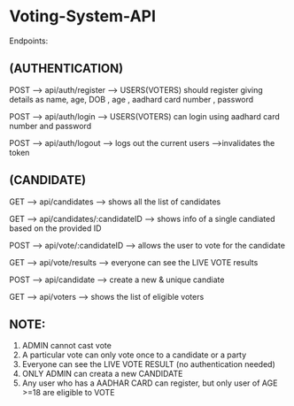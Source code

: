 # Voting-System-API

Endpoints:

## (AUTHENTICATION)

POST --> api/auth/register --> USERS(VOTERS) should register giving details as name, age, DOB , age , aadhard card number , password

POST --> api/auth/login --> USERS(VOTERS) can login using aadhard card number and password

POST --> api/auth/logout --> logs out the current users -->invalidates the token

## (CANDIDATE)

GET --> api/candidates --> shows all the list of candidates

GET --> api/candidates/:candidateID --> shows info of a single candiated based on the provided ID

POST --> api/vote/:candidateID --> allows the user to vote for the candidate

GET --> api/vote/results --> everyone can see the LIVE VOTE results

POST --> api/candidate --> create a new & unique candiate

GET --> api/voters --> shows the list of eligible voters

## NOTE:

1. ADMIN cannot cast vote
2. A particular vote can only vote once to a candidate or a party
3. Everyone can see the LIVE VOTE RESULT (no authentication needed)
4. ONLY ADMIN can creata a new CANDIDATE
5. Any user who has a AADHAR CARD can register, but only user of AGE >=18 are eligible to VOTE
